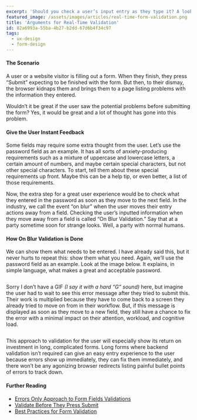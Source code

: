 ```yaml
---
excerpt: 'Should you check a user’s input entry as they type it? A look at the arguments for real-time input validation.'
featured_image: /assets/images/articles/real-time-form-validation.png
title: 'Arguments for Real-Time Validation'
id: 82a6993a-55ba-4b27-b2dd-67d6b4f34c97
tags:
  - ux-design
  - form-design
---
```

<h4>The Scenario</h4>
<p>A user or a website visitor is filling out a form. When they finish, they press “Submit” expecting to be finished with the form. But then, to their dismay, the browser kidnaps them and brings them to a page listing problems with the information they entered.
</p>
<p>Wouldn’t it be great if the user saw the potential problems before submitting the form? Yes, it would be great and a lot of thought has gone into this problem.
</p>
<h4>Give the User Instant Feedback</h4>
<p>Some fields may require some extra thought from the user. Let’s use the password field as an example. It has all sorts of anxiety-producing requirements such as a mixture of uppercase and lowercase letters, a certain amount of numbers, and maybe certain special characters, but not other special characters. To start, tell them about these special requirements up front. Maybe this can be a help tip, or even better, a list of those requirements.
</p>
<p>Now, the extra step for a great user experience would be to check what they entered in the password as soon as they move to the next field. In the industry, we call the event “on blur” when the user moves their entry actions away from a field. Checking the user’s inputted information when they move away from a field is called “On Blur Validation.” Say that at a party sometime soon for strange looks. Well, a party with normal humans.
</p>
<h4>How On Blur Validation is Done</h4>
<p>We can show them what needs to be entered. I have already said this, but it never hurts to repeat this: show them what you need. Again, we’ll use the password field as an example. Look at the image below. It explains, in simple language, what makes a great and acceptable password.
</p>
<p><img src="/assets/images/articles/on-blur-validation-exhibit-image-1.png" alt="">
</p>
<p>Sorry I don’t have a GIF <em>(I say it with a hard “G” sound)</em> here, but imagine the user had to wait to see this error message after they tried to submit this. Their work is multiplied because they have to come back to a screen they already tried to move on from in their workflow. But, if this message is displayed as soon as they move to a new field, they still have a chance to fix the error with a minimal impact on their attention, workload, and cognitive load.
</p>
<p><img src="/assets/images/articles/on-blur-validation-exhibit-image-2.png" alt="" data-verified=" redactor">
</p>
<p>This approach to validation for the user will especially show its return on investment in long, complicated forms. Long forms where backend validation isn’t required can give an easy entry experience to the user because errors show up immediately, they can fix them immediately, and there won’t be any agonizing browser redirects listing painful bullet points of errors to track down.
</p>
<h4>Further Reading</h4>
<ul>
	<li><a href="https://www.smashingmagazine.com/2012-06-form-field-validation-errors-only-approach" title="Errors Only Approach to Form Fields Validations" target="_blank">Errors Only Approach to Form Fields Validations
	</a></li>
	<li><a href="https://www.smashingmagazine.com/2009/07/web-form-validation-best-practices-and-tutorials/" title="" target="_blank">Validate Before They Press Submit</a></li>
	<li><a href="https://blog.prototypr.io/ux-best-practices-of-form-validation-ddb8a0df14fd" title="Best Practices for Form Validation" target="_blank">Best Practices for Form Validation</a></li>
</ul>